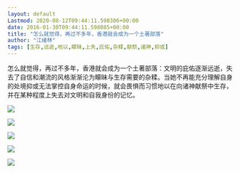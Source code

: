 ```yaml
---
layout: default
Lastmod: 2020-08-12T09:44:11.598306+00:00
date: 2016-01-30T09:44:11.598085+00:00
title: "怎么就觉得，再过不多年，香港就会成为一个土著部落"
author: "江绪林"
tags: [生存,远逝,地以,矇昧,上失,庇佑,杂糅,献祭,诸神,抑或]
---
```


怎么就觉得，再过不多年，香港就会成为一个土著部落：文明的庇佑逐渐远逝，失去了自信和潮流的风格渐渐沦为矇昧与生存需要的杂糅。当她不再能充分理解自身的处境抑或无法掌控自身命运的时候，就会畏惧而习惯地以在向诸神献祭中生存，并在某种程度上失去对文明和自我身份的记忆。

![](https://images.weserv.nl/?url=https%3A//img1.doubanio.com/view/status/l/public/848f3a1407437f7.webp)


![](https://images.weserv.nl/?url=https%3A//img3.doubanio.com/view/status/l/public/ac0f8c057b611b3.webp)


![](https://images.weserv.nl/?url=https%3A//img3.doubanio.com/view/status/l/public/fb7bc3cf197703e.webp)


![](https://images.weserv.nl/?url=https%3A//img3.doubanio.com/view/status/l/public/0c24fb0b1f69ecd.webp)


![](https://images.weserv.nl/?url=https%3A//img3.doubanio.com/view/status/l/public/3045aefe1e6dece.webp)


